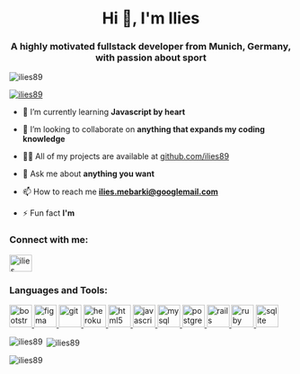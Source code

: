 <h1 align="center">Hi 👋, I'm Ilies</h1>
<h3 align="center">A highly motivated fullstack developer from Munich, Germany, with passion about sport</h3>

<p align="left"> <img src="https://komarev.com/ghpvc/?username=ilies89&label=Profile%20views&color=0e75b6&style=flat" alt="ilies89" /> </p>

<p align="left"> <a href="https://github.com/ryo-ma/github-profile-trophy"><img src="https://github-profile-trophy.vercel.app/?username=ilies89" alt="ilies89" /></a> </p>

- 🌱 I’m currently learning **Javascript by heart**

- 👯 I’m looking to collaborate on **anything that expands my coding knowledge**

- 👨‍💻 All of my projects are available at [github.com/ilies89](github.com/ilies89)

- 💬 Ask me about **anything you want**

- 📫 How to reach me **ilies.mebarki@googlemail.com**

- ⚡ Fun fact **I'm**

<h3 align="left">Connect with me:</h3>
<p align="left">
<a href="https://linkedin.com/in/ilies mebarki" target="blank"><img align="center" src="https://cdn.jsdelivr.net/npm/simple-icons@3.0.1/icons/linkedin.svg" alt="ilies mebarki" height="30" width="40" /></a>
</p>

<h3 align="left">Languages and Tools:</h3>
<p align="left"> <a href="https://getbootstrap.com" target="_blank"> <img src="https://devicons.github.io/devicon/devicon.git/icons/bootstrap/bootstrap-plain.svg" alt="bootstrap" width="40" height="40"/> </a> <a href="https://www.figma.com/" target="_blank"> <img src="https://www.vectorlogo.zone/logos/figma/figma-icon.svg" alt="figma" width="40" height="40"/> </a> <a href="https://git-scm.com/" target="_blank"> <img src="https://www.vectorlogo.zone/logos/git-scm/git-scm-icon.svg" alt="git" width="40" height="40"/> </a> <a href="https://heroku.com" target="_blank"> <img src="https://www.vectorlogo.zone/logos/heroku/heroku-icon.svg" alt="heroku" width="40" height="40"/> </a> <a href="https://www.w3.org/html/" target="_blank"> <img src="https://devicons.github.io/devicon/devicon.git/icons/html5/html5-original-wordmark.svg" alt="html5" width="40" height="40"/> </a> <a href="https://developer.mozilla.org/en-US/docs/Web/JavaScript" target="_blank"> <img src="https://devicons.github.io/devicon/devicon.git/icons/javascript/javascript-original.svg" alt="javascript" width="40" height="40"/> </a> <a href="https://www.mysql.com/" target="_blank"> <img src="https://devicons.github.io/devicon/devicon.git/icons/mysql/mysql-original-wordmark.svg" alt="mysql" width="40" height="40"/> </a> <a href="https://www.postgresql.org" target="_blank"> <img src="https://devicons.github.io/devicon/devicon.git/icons/postgresql/postgresql-original-wordmark.svg" alt="postgresql" width="40" height="40"/> </a> <a href="https://rubyonrails.org" target="_blank"> <img src="https://devicons.github.io/devicon/devicon.git/icons/rails/rails-original-wordmark.svg" alt="rails" width="40" height="40"/> </a> <a href="https://www.ruby-lang.org/en/" target="_blank"> <img src="https://devicons.github.io/devicon/devicon.git/icons/ruby/ruby-original-wordmark.svg" alt="ruby" width="40" height="40"/> </a> <a href="https://www.sqlite.org/" target="_blank"> <img src="https://www.vectorlogo.zone/logos/sqlite/sqlite-icon.svg" alt="sqlite" width="40" height="40"/> </a> </p>

<p><img align="left" src="https://github-readme-stats.vercel.app/api/top-langs?username=ilies89&show_icons=true&locale=en&layout=compact" alt="ilies89" /></p>

<p>&nbsp;<img align="center" src="https://github-readme-stats.vercel.app/api?username=ilies89&show_icons=true&locale=en" alt="ilies89" /></p>

<p><img align="center" src="https://github-readme-streak-stats.herokuapp.com/?user=ilies89&" alt="ilies89" /></p>
